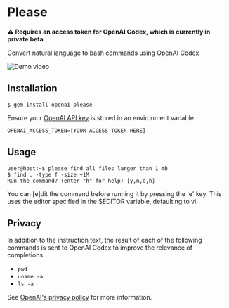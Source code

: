 # Please

**⚠️ Requires an access token for OpenAI Codex, which is currently in private beta**

Convert natural language to bash commands using OpenAI Codex

![Demo video](https://user-images.githubusercontent.com/4272090/133416481-febce287-1c3b-4a10-ab3e-b7228d403d7a.gif)

## Installation

    $ gem install openai-please

Ensure your [OpenAI API key](https://help.openai.com/en/articles/5480100-how-do-i-gain-access-to-openai-codex) is stored in an environment variable.

```
OPENAI_ACCESS_TOKEN=[YOUR ACCESS TOKEN HERE]
```

## Usage

```shell
user@host:~$ please find all files larger than 1 mb
$ find . -type f -size +1M
Run the command? (enter "h" for help) [y,n,e,h]
```

You can [e]dit the command before running it by pressing the 'e' key. This uses the editor specified in the $EDITOR variable, defaulting to vi.

## Privacy

In addition to the instruction text, the result of each of the following commands is sent to OpenAI Codex to improve the relevance of completions.

- `pwd`
- `uname -a`
- `ls -a`

See [OpenAI's privacy policy](https://beta.openai.com/policies/privacy-policy) for more information.

